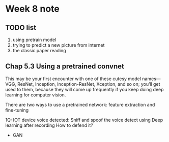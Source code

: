 # Week 8 note

## TODO list

1. using pretrain model
2. trying to predict a new picture from internet
3. the classic paper reading

## Chap 5.3 Using a pretrained convnet

This may be your first encounter with one of these cutesy model names—VGG, ResNet, Inception, Inception-ResNet, Xception, and so on; you’ll get used to them, because they will come up frequently if you keep doing deep learning for computer vision.

There are two ways to use a pretrained network: feature extraction and fine-tuning

1Q: IOT device voice detected: Sniff and spoof the voice detect using Deep learning after recording
How to defend it?

* GAN
